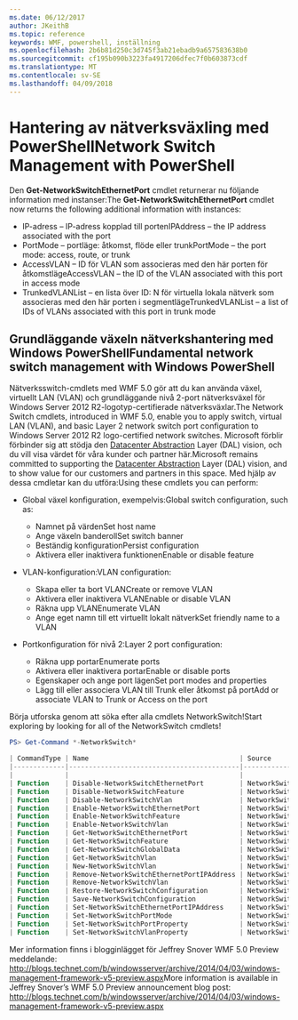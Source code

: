 ```yaml
---
ms.date: 06/12/2017
author: JKeithB
ms.topic: reference
keywords: WMF, powershell, inställning
ms.openlocfilehash: 2b6b81d250c3d745f3ab21ebadb9a657583638b0
ms.sourcegitcommit: cf195b090b3223fa4917206dfec7f0b603873cdf
ms.translationtype: MT
ms.contentlocale: sv-SE
ms.lasthandoff: 04/09/2018
---
```

# <a name="network-switch-management-with-powershell"></a><span data-ttu-id="f8e40-102">Hantering av nätverksväxling med PowerShell</span><span class="sxs-lookup"><span data-stu-id="f8e40-102">Network Switch Management with PowerShell</span></span>

<span data-ttu-id="f8e40-103">Den **Get-NetworkSwitchEthernetPort** cmdlet returnerar nu följande information med instanser:</span><span class="sxs-lookup"><span data-stu-id="f8e40-103">The **Get-NetworkSwitchEthernetPort** cmdlet now returns the following additional information with instances:</span></span>

- <span data-ttu-id="f8e40-104">IP-adress – IP-adress kopplad till porten</span><span class="sxs-lookup"><span data-stu-id="f8e40-104">IPAddress – the IP address associated with the port</span></span>
- <span data-ttu-id="f8e40-105">PortMode – portläge: åtkomst, flöde eller trunk</span><span class="sxs-lookup"><span data-stu-id="f8e40-105">PortMode – the port mode: access, route, or trunk</span></span>
- <span data-ttu-id="f8e40-106">AccessVLAN – ID för VLAN som associeras med den här porten för åtkomstläge</span><span class="sxs-lookup"><span data-stu-id="f8e40-106">AccessVLAN – the ID of the VLAN associated with this port in access mode</span></span>
- <span data-ttu-id="f8e40-107">TrunkedVLANList – en lista över ID: N för virtuella lokala nätverk som associeras med den här porten i segmentläge</span><span class="sxs-lookup"><span data-stu-id="f8e40-107">TrunkedVLANList – a list of IDs of VLANs associated with this port in trunk mode</span></span>

## <a name="fundamental-network-switch-management-with-windows-powershell"></a><span data-ttu-id="f8e40-108">Grundläggande växeln nätverkshantering med Windows PowerShell</span><span class="sxs-lookup"><span data-stu-id="f8e40-108">Fundamental network switch management with Windows PowerShell</span></span>

<span data-ttu-id="f8e40-109">Nätverksswitch-cmdlets med WMF 5.0 gör att du kan använda växel, virtuellt LAN (VLAN) och grundläggande nivå 2-port nätverksväxel för Windows Server 2012 R2-logotyp-certifierade nätverksväxlar.</span><span class="sxs-lookup"><span data-stu-id="f8e40-109">The Network Switch cmdlets, introduced in WMF 5.0, enable you to apply switch, virtual LAN (VLAN), and basic Layer 2 network switch port configuration to Windows Server 2012 R2 logo-certified network switches.</span></span> <span data-ttu-id="f8e40-110">Microsoft förblir förbinder sig att stödja den [Datacenter Abstraction](http://technet.microsoft.com/cloud/dal.aspx) Layer (DAL) vision, och du vill visa värdet för våra kunder och partner här.</span><span class="sxs-lookup"><span data-stu-id="f8e40-110">Microsoft remains committed to supporting the [Datacenter Abstraction](http://technet.microsoft.com/cloud/dal.aspx) Layer (DAL) vision, and to show value for our customers and partners in this space.</span></span> <span data-ttu-id="f8e40-111">Med hjälp av dessa cmdletar kan du utföra:</span><span class="sxs-lookup"><span data-stu-id="f8e40-111">Using these cmdlets you can perform:</span></span>

- <span data-ttu-id="f8e40-112">Global växel konfiguration, exempelvis:</span><span class="sxs-lookup"><span data-stu-id="f8e40-112">Global switch configuration, such as:</span></span>
    - <span data-ttu-id="f8e40-113">Namnet på värden</span><span class="sxs-lookup"><span data-stu-id="f8e40-113">Set host name</span></span>
    - <span data-ttu-id="f8e40-114">Ange växeln banderoll</span><span class="sxs-lookup"><span data-stu-id="f8e40-114">Set switch banner</span></span>
    - <span data-ttu-id="f8e40-115">Beständig konfiguration</span><span class="sxs-lookup"><span data-stu-id="f8e40-115">Persist configuration</span></span>
    - <span data-ttu-id="f8e40-116">Aktivera eller inaktivera funktionen</span><span class="sxs-lookup"><span data-stu-id="f8e40-116">Enable or disable feature</span></span>

- <span data-ttu-id="f8e40-117">VLAN-konfiguration:</span><span class="sxs-lookup"><span data-stu-id="f8e40-117">VLAN configuration:</span></span>
    - <span data-ttu-id="f8e40-118">Skapa eller ta bort VLAN</span><span class="sxs-lookup"><span data-stu-id="f8e40-118">Create or remove VLAN</span></span>
    - <span data-ttu-id="f8e40-119">Aktivera eller inaktivera VLAN</span><span class="sxs-lookup"><span data-stu-id="f8e40-119">Enable or disable VLAN</span></span>
    - <span data-ttu-id="f8e40-120">Räkna upp VLAN</span><span class="sxs-lookup"><span data-stu-id="f8e40-120">Enumerate VLAN</span></span>
    - <span data-ttu-id="f8e40-121">Ange eget namn till ett virtuellt lokalt nätverk</span><span class="sxs-lookup"><span data-stu-id="f8e40-121">Set friendly name to a VLAN</span></span>

- <span data-ttu-id="f8e40-122">Portkonfiguration för nivå 2:</span><span class="sxs-lookup"><span data-stu-id="f8e40-122">Layer 2 port configuration:</span></span>
    - <span data-ttu-id="f8e40-123">Räkna upp portar</span><span class="sxs-lookup"><span data-stu-id="f8e40-123">Enumerate ports</span></span>
    - <span data-ttu-id="f8e40-124">Aktivera eller inaktivera portar</span><span class="sxs-lookup"><span data-stu-id="f8e40-124">Enable or disable ports</span></span>
    - <span data-ttu-id="f8e40-125">Egenskaper och ange port lägen</span><span class="sxs-lookup"><span data-stu-id="f8e40-125">Set port modes and properties</span></span>
    - <span data-ttu-id="f8e40-126">Lägg till eller associera VLAN till Trunk eller åtkomst på port</span><span class="sxs-lookup"><span data-stu-id="f8e40-126">Add or associate VLAN to Trunk or Access on the port</span></span>

<span data-ttu-id="f8e40-127">Börja utforska genom att söka efter alla cmdlets NetworkSwitch!</span><span class="sxs-lookup"><span data-stu-id="f8e40-127">Start exploring by looking for all of the NetworkSwitch cmdlets!</span></span>

```powershell
PS> Get-Command *-NetworkSwitch*

| CommandType | Name                                      | Source        |
|-------------|-------------------------------------------|---------------|
|             |                                           |               |
| Function    | Disable-NetworkSwitchEthernetPort         | NetworkSwitch |
| Function    | Disable-NetworkSwitchFeature              | NetworkSwitch |
| Function    | Disable-NetworkSwitchVlan                 | NetworkSwitch |
| Function    | Enable-NetworkSwitchEthernetPort          | NetworkSwitch |
| Function    | Enable-NetworkSwitchFeature               | NetworkSwitch |
| Function    | Enable-NetworkSwitchVlan                  | NetworkSwitch |
| Function    | Get-NetworkSwitchEthernetPort             | NetworkSwitch |
| Function    | Get-NetworkSwitchFeature                  | NetworkSwitch |
| Function    | Get-NetworkSwitchGlobalData               | NetworkSwitch |
| Function    | Get-NetworkSwitchVlan                     | NetworkSwitch |
| Function    | New-NetworkSwitchVlan                     | NetworkSwitch |
| Function    | Remove-NetworkSwitchEthernetPortIPAddress | NetworkSwitch |
| Function    | Remove-NetworkSwitchVlan                  | NetworkSwitch |
| Function    | Restore-NetworkSwitchConfiguration        | NetworkSwitch |
| Function    | Save-NetworkSwitchConfiguration           | NetworkSwitch |
| Function    | Set-NetworkSwitchEthernetPortIPAddress    | NetworkSwitch |
| Function    | Set-NetworkSwitchPortMode                 | NetworkSwitch |
| Function    | Set-NetworkSwitchPortProperty             | NetworkSwitch |
| Function    | Set-NetworkSwitchVlanProperty             | NetworkSwitch |
```

<span data-ttu-id="f8e40-128">Mer information finns i blogginlägget för Jeffrey Snover WMF 5.0 Preview meddelande: <http://blogs.technet.com/b/windowsserver/archive/2014/04/03/windows-management-framework-v5-preview.aspx></span><span class="sxs-lookup"><span data-stu-id="f8e40-128">More information is available in Jeffrey Snover’s WMF 5.0 Preview announcement blog post: <http://blogs.technet.com/b/windowsserver/archive/2014/04/03/windows-management-framework-v5-preview.aspx></span></span>